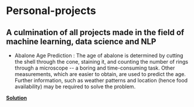 # Personal-projects
A culmination of all projects made in the field of machine learning, data science and NLP
---
* Abalone Age Prediction : 
The age of abalone is determined by cutting the shell through the cone, staining it, and counting the number of rings through a microscope -- a boring and time-consuming task. Other measurements, which are easier to obtain, are used to predict the age. Further information, such as weather patterns and location (hence food availability) may be required to solve the problem.

**[Solution](https://github.com/simranvanjani/Personal-projects/blob/main/Abalone_Age_Prediction.ipynb)**



